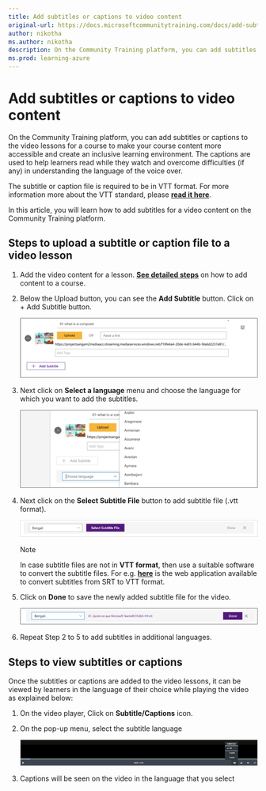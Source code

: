 ```yaml
---
title: Add subtitles or captions to video content
original-url: https://docs.microsoftcommunitytraining.com/docs/add-subtitles-or-captions-to-video-content
author: nikotha
ms.author: nikotha
description: On the Community Training platform, you can add subtitles or captions to the video lessons  for a course to make your course content more accessible and create an inclusive learning environments.
ms.prod: learning-azure
---
```


# Add subtitles or captions to video content

On the Community Training platform, you can add subtitles or captions to the video lessons for a course to make your course content more accessible and create an inclusive learning environment. The captions are used to help learners read while they watch and overcome difficulties (if any) in understanding the language of the voice over.

The subtitle or caption file is required to be in VTT format. For more information more about the VTT standard, please [**read it here**](https://en.wikipedia.org/wiki/WebVTT).

In this article, you will learn how to add subtitles for a video content on the Community Training platform.

## Steps to upload a subtitle or caption file to a video lesson

1. Add the video content for a lesson. [**See detailed steps**](../../../content-management/create-content/create-course-category/upload-content-to-a-course.md#option-1-manually-add-content-for-each-lesson-in-a-course) on how to add content to a course.

1. Below the Upload button, you can see the **Add Subtitle** button. Click on + Add Subtitle button.

    ![Add Subtitle](../../../media/image%28204%29.png)

1. Next click on **Select a language** menu and choose the language for which you want to add the subtitles.

    ![Select a language](../../../media/image%28205%29.png)

1. Next click on the **Select Subtitle File** button to add subtitle file (.vtt format).

    ![Select Subtitle File](../../../media/image%28207%29.png)

    > [!NOTE]
    > In case subtitle files are not in **VTT format**, then use a suitable software to convert the subtitle files. For e.g. [**here**](https://www.webvtt.org/) is the web application available to convert subtitles from SRT to VTT format.

1. Click on **Done** to save the newly added subtitle file for the video.

    ![Click on Done](../../../media/image%28208%29.png)

1. Repeat Step 2 to 5 to add subtitles in additional languages.

## Steps to view subtitles or captions

Once the subtitles or captions are added to the video lessons, it can be viewed by learners in the language of their choice while playing the video as explained below:

1. On the video player, Click on **Subtitle/Captions** icon.

1. On the pop-up menu, select the subtitle language

    ![Pop-up menu](../../../media/image%28209%29.png)

1. Captions will be seen on the video in the language that you select
